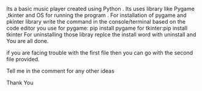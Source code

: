 Its a basic music player created using Python .
Its uses library like Pygame ,tkinter and OS for running the program .
For installation of pygame and pkinter library 
write the command in the console/terminal based on the code editor you use 
               for pygame: pip install pygame
               for tkinter:pip install tkinter
For uninstalling those libray replce the install word with uninstall and You are all done.

if you are facing trouble with the first file then you can go with the second file provided.

Tell me in the comment for any other ideas

Thank You
